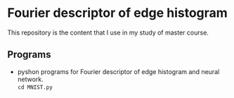 # Fourier descriptor of edge histogram
This repository is the content that I use in my study of master course.

## Programs
* pyshon programs for Fourier descriptor of edge histogram and neural network.\
`cd MNIST.py`
